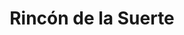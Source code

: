 ---
title: "Rincón de la Suerte"
url: /santiago-de-veraguas/rincon-de-la-suerte/
shop: tienda de variedades
---